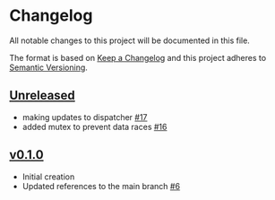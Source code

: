 # Changelog
All notable changes to this project will be documented in this file.

The format is based on [Keep a Changelog](http://keepachangelog.com/en/1.0.0/)
and this project adheres to [Semantic Versioning](http://semver.org/spec/v2.0.0.html).

## [Unreleased]
- making updates to dispatcher [#17](https://github.com/xmidt-org/mimisbrunnr/pull/17)
- added mutex to prevent data races [#16](https://github.com/xmidt-org/mimisbrunnr/pull/16)

## [v0.1.0]
- Initial creation
- Updated references to the main branch [#6](https://github.com/xmidt-org/mimisbrunnr/pull/6)

[Unreleased]: https://github.com/xmidt-org/mimisbrunnr/compare/v0.1.0..HEAD
[v0.1.0]: https://github.com/xmidt-org/mimisbrunnr/compare/0.0.0...v0.1.0
